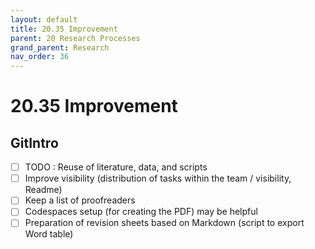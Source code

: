 ```yaml
---
layout: default
title: 20.35 Improvement
parent: 20 Research Processes
grand_parent: Research
nav_order: 36
---
```


# 20.35 Improvement

## GitIntro

- [ ] TODO : Reuse of literature, data, and scripts
- [ ] Improve visibility (distribution of tasks within the team / visibility, Readme)
- [ ] Keep a list of proofreaders
- [ ] Codespaces setup (for creating the PDF) may be helpful
- [ ] Preparation of revision sheets based on Markdown (script to export Word table)

<!-- 
## Paper title

- [ ] Reuse of literature, data, and scripts
- [ ] Improvements in the process
-->
